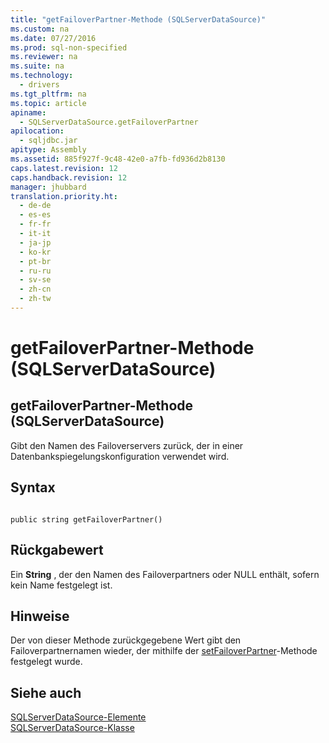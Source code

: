 ```yaml
---
title: "getFailoverPartner-Methode (SQLServerDataSource)"
ms.custom: na
ms.date: 07/27/2016
ms.prod: sql-non-specified
ms.reviewer: na
ms.suite: na
ms.technology: 
  - drivers
ms.tgt_pltfrm: na
ms.topic: article
apiname: 
  - SQLServerDataSource.getFailoverPartner
apilocation: 
  - sqljdbc.jar
apitype: Assembly
ms.assetid: 885f927f-9c48-42e0-a7fb-fd936d2b8130
caps.latest.revision: 12
caps.handback.revision: 12
manager: jhubbard
translation.priority.ht: 
  - de-de
  - es-es
  - fr-fr
  - it-it
  - ja-jp
  - ko-kr
  - pt-br
  - ru-ru
  - sv-se
  - zh-cn
  - zh-tw
---
```

# getFailoverPartner-Methode (SQLServerDataSource)
    
## getFailoverPartner\-Methode \(SQLServerDataSource\)  
 Gibt den Namen des Failoverservers zurück, der in einer Datenbankspiegelungskonfiguration verwendet wird.  
  
## Syntax  
  
```  
  
public string getFailoverPartner()  
```  
  
## Rückgabewert  
 Ein **String** , der den Namen des Failoverpartners oder NULL enthält, sofern kein Name festgelegt ist.  
  
## Hinweise  
 Der von dieser Methode zurückgegebene Wert gibt den Failoverpartnernamen wieder, der mithilfe der [setFailoverPartner](../content/setFailoverPartner-Method--SQLServerDataSource-.md)\-Methode festgelegt wurde.  
  
## Siehe auch  
 [SQLServerDataSource-Elemente](../content/SQLServerDataSource-Members.md)   
 [SQLServerDataSource-Klasse](../content/SQLServerDataSource-Class.md)  
  
  